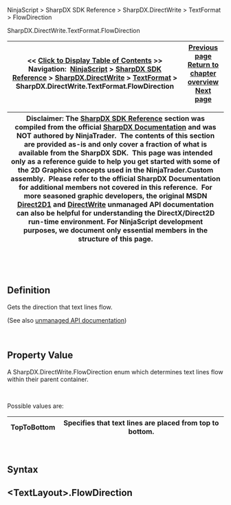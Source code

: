 ﻿


NinjaScript \> SharpDX SDK Reference \> SharpDX.DirectWrite \> TextFormat \> FlowDirection






















SharpDX.DirectWrite.TextFormat.FlowDirection







| \<\< [Click to Display Table of Contents](sharpdx_directwrite_textformat_flowdirection.md) \>\> **Navigation:**     [NinjaScript](ninjascript.md) \> [SharpDX SDK Reference](sharpdx_sdk_reference.md) \> [SharpDX.DirectWrite](sharpdx_directwrite.md) \> [TextFormat](sharpdx_directwrite_textformat.md) \> SharpDX.DirectWrite.TextFormat.FlowDirection | [Previous page](sharpdx_directwrite_textformat.md) [Return to chapter overview](sharpdx_directwrite_textformat.md) [Next page](sharpdx_directwrite_textformat_fontfamilyname.md) |
| --- | --- |













| Disclaimer: The [SharpDX SDK Reference](sharpdx_sdk_reference.md) section was compiled from the official [SharpDX Documentation](http://sharpdx.org/) and was NOT authored by NinjaTrader.  The contents of this section are provided as\-is and only cover a fraction of what is available from the SharpDX SDK.  This page was intended only as a reference guide to help you get started with some of the 2D Graphics concepts used in the NinjaTrader.Custom assembly.  Please refer to the official SharpDX Documentation for additional members not covered in this reference.  For more seasoned graphic developers, the original MSDN [Direct2D1](https://msdn.microsoft.com/en-us/library/windows/desktop/dd370990.aspx) and [DirectWrite](https://msdn.microsoft.com/en-us/library/windows/desktop/dd368038.aspx) unmanaged API documentation can also be helpful for understanding the DirectX/Direct2D run\-time environment. For NinjaScript development purposes, we document only essential members in the structure of this page. |
| --- |



 


 


## Definition


Gets the direction that text lines flow.


(See also [unmanaged API documentation](https://msdn.microsoft.com/en-us/library/dd316631.aspx))


 


## Property Value


A SharpDX.DirectWrite.FlowDirection enum which determines text lines flow within their parent container. 


 


Possible values are:




| TopToBottom | Specifies that text lines are placed from top to bottom. |
| --- | --- |



 


## Syntax


## \<TextLayout\>.FlowDirection


## 


## 









